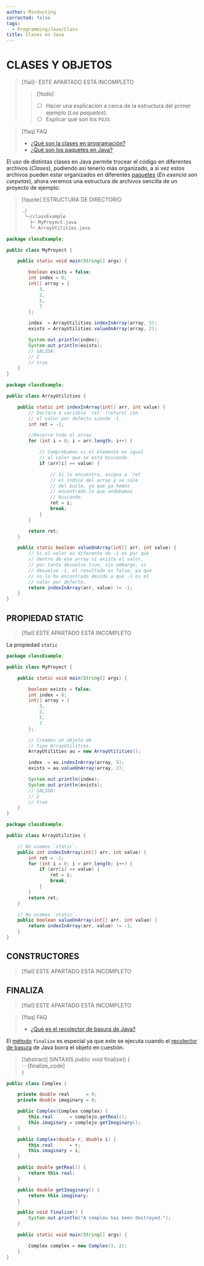 ```yaml
---
author: Mindusting
corrected: false
tags:
  - Programming/Java/Class
title: Clases en Java
---
```


# CLASES Y OBJETOS

> [!fail]- ESTE APARTADO ESTÁ INCOMPLETO
> > [!todo]
> > - [ ] Hacer una explicación a cerca de la estructura del primer ejemplo (*Los paquetes*).
> > - [ ] Explicar qué son los `POJO`.

> [!faq] FAQ
> - [¿Qué son la clases en programación?](../pc/pc_class.md)
> - [¿Qué son los paquetes en Java?](java_package.md)

El uso de distintas clases en Java permite trocear el código en diferentes archivos (*Clases*), pudiendo así tenerlo más organizado, a si vez estos archivos pueden estar organizados en diferentes [paquetes](java_package.md) (*En esencia son carpetas*), ahora veremos una estructura de archivos sencilla de un proyecto de ejemplo:

> [!quote] ESTRUCTURA DE DIRECTORIO
> ```txt
> ./
>  └─/classExample
>    ├─ MyProyect.java
>    └─ ArrayUtilities.java
> ```

```java
package classExample;

public class MyProyect {

    public static void main(String[] args) {

        boolean exists = false;
        int index = 0;
        int[] array = {
            3,
            2,
            5,
            7
        };

        index  = ArrayUtilities.indexInArray(array, 5);
        exists = ArrayUtilities.valueOnArray(array, 2);

        System.out.println(index);
        System.out.println(exists);
        // SALIDA:
        // 2
        // true
    }
}
```

```java
package classExample;

public class ArrayUtilities {

    public static int indexInArray(int[] arr, int value) {
        // Declara a variable `ret` (return) con
        // el valor por defecto siendo -1.
        int ret = -1;

        //Recorre todo el array.
        for (int i = 0; i < arr.length; i++) {

            // Comprobamos si el elemento es igual
            // al valor que se está buscando.
            if (arr[i] == value) {

                // Si lo encuentra, asigna a `ret`
                // el índice del array y se sale
                // del bucle, ya que ya hemos
                // encontrado lo que andabamos
                // buscando.
                ret = i;
                break;
            }
        }

        return ret;
    }

    public static boolean valueOnArray(int[] arr, int value) {
        // Si el valor es diferente de -1 es por que
        // dentro de ese array sí existe el valor,
        // por tanto devuelve true, sin embargo, si
        // devuelve -1, el resultado es false, ya que
        // no lo ha encontrado devido a que -1 es el
        // valor por defecto.
        return indexInArray(arr, value) != -1;
    }
}
```

## PROPIEDAD STATIC

> [!fail] ESTE APARTADO ESTÁ INCOMPLETO

La propiedad `static` 

```java
package classExample;

public class MyProyect {

    public static void main(String[] args) {

        boolean exists = false;
        int index = 0;
        int[] array = {
            3,
            2,
            5,
            7
        };

        // Creamos un objeto de
        // tipo ArrayUtilities.
        ArrayUtilities au = new ArrayUtilities();

        index  = au.indexInArray(array, 5);
        exists = au.valueOnArray(array, 2);

        System.out.println(index);
        System.out.println(exists);
        // SALIDA:
        // 2
        // true
    }
}
```

```java
package classExample;

public class ArrayUtilities {

    // No usamos `static`.
    public int indexInArray(int[] arr, int value) {
        int ret = -1;
        for (int i = 0; i < arr.length; i++) {
            if (arr[i] == value) {
                ret = i;
                break;
            }
        }
        return ret;
    }

    // No usamos `static`.
    public boolean valueOnArray(int[] arr, int value) {
        return indexInArray(arr, value) != -1;
    }
}
```

## CONSTRUCTORES

> [!fail] ESTE APARTADO ESTÁ INCOMPLETO

## FINALIZA

> [!fail] ESTE APARTADO ESTÁ INCOMPLETO

> [!faq] FAQ
> - [¿Qué es el recolector de basura de Java?](java_garbage_collector.md)

El [método](java_method.md) `finalize` es especial ya que este se ejecuta cuando el [recolector de basura](java_garbage_collector.md) de Java borra el objeto en cuestión.

> [!abstract] SINTAXIS
> <span class="key-word-color">public</span> <span class="class-color">void</span> <span class="function-color">finalize</span>() {<br><span class="transparency">····</span><span class="italic grey">[finalize_code]</span><br>}

```java
public class Complex {

    private double real      = 0;
    private double imaginary = 0;

    public Complex(Complex complex) {
        this.real      = complejo.getReal();
        this.imaginary = complejo.getImaginary();
    }

    public Complex(double r, double i) {
        this.real      = r;
        this.imaginary = i;
    }

    public double getReal() {
        return this.real;
    }

    public double getImaginary() {
        return this.imaginary;
    }

    public void finalize() {
        System.out.println("A complex has been destroyed.");
    }

    public static void main(String[] args) {

        Complex complex = new Complex(3, 2);
    }
}
```
